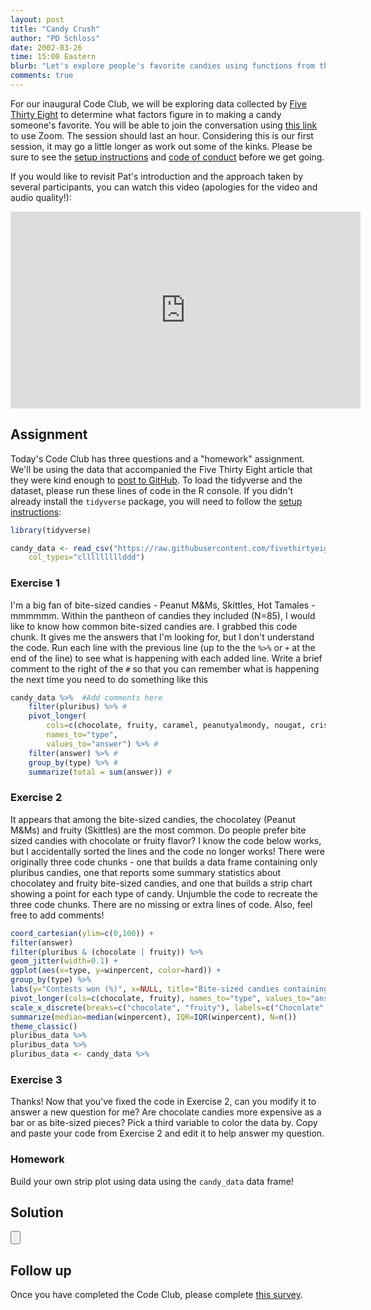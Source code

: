 ```yaml
---
layout: post
title: "Candy Crush"
author: "PD Schloss"
date: 2002-03-26
time: 15:00 Eastern
blurb: "Let's explore people's favorite candies using functions from the tidyverse"
comments: true
---
```


For our inaugural Code Club, we will be exploring data collected by [Five Thirty Eight](https://fivethirtyeight.com/videos/the-ultimate-halloween-candy-power-ranking/) to determine what factors figure in to making a candy someone's favorite. You will be able to join the conversation using [this link](https://zoom.us/j/667635601?pwd=eGdBdTFpMjdVSXgrZjRXN2dzNDRnUT09) to use Zoom. The session should last an hour. Considering this is our first session, it may go a little longer as work out some of the kinks. Please be sure to see the [setup instructions](/code_club/setup-instructions) and [code of conduct](/code_club/code-of-conduct) before we get going.

If you would like to revisit Pat's introduction and the approach taken by several participants, you can watch this video (apologies for the video and audio quality!):

<iframe style="margin: 0 auto;display:block;" width="560" height="315" src="https://www.youtube.com/embed/IpFOsMeDs9Q" frameborder="0" allow="accelerometer; autoplay; encrypted-media; gyroscope; picture-in-picture" allowfullscreen></iframe>

## Assignment

Today's Code Club has three questions and a "homework" assignment. We'll be using the data that accompanied the Five Thirty Eight article that they were kind enough to [post to GitHub](https://github.com/fivethirtyeight/data/tree/master/candy-power-ranking). To load the tidyverse and the dataset, please run these lines of code in the R console. If you didn't already install the `tidyverse` package, you will need to follow the [setup instructions](/code_club/setup-instructions):

```R
library(tidyverse)

candy_data <- read_csv("https://raw.githubusercontent.com/fivethirtyeight/data/master/candy-power-ranking/candy-data.csv",
	col_types="clllllllllddd")
```

### Exercise 1

I'm a big fan of bite-sized candies - Peanut M&Ms, Skittles, Hot Tamales - mmmmmm. Within the pantheon of candies they included (N=85), I would like to know how common bite-sized candies are. I grabbed this code chunk. It gives me the answers that I'm looking for, but I don't understand the code. Run each line with the previous line (up to the the `%>%` or `+` at the end of the line) to see what is happening with each added line. Write a brief comment to the right of the `#` so that you can remember what is happening the next time you need to do something like this

```R
candy_data %>%	#Add comments here
	filter(pluribus) %>% #
	pivot_longer(
		cols=c(chocolate, fruity, caramel, peanutyalmondy, nougat, crispedricewafer, hard, bar, pluribus),
		names_to="type",
		values_to="answer") %>% #
	filter(answer) %>% #
	group_by(type) %>% #
	summarize(total = sum(answer)) #
```

### Exercise 2

It appears that among the bite-sized candies, the chocolatey (Peanut M&Ms) and fruity (Skittles) are the most common. Do people prefer bite sized candies with chocolate or fruity flavor? I know the code below works, but I accidentally sorted the lines and the code no longer works! There were originally three code chunks - one that builds a data frame containing only pluribus candies, one that reports some summary statistics about chocolatey and fruity bite-sized candies, and one that builds a strip chart showing a point for each type of candy. Unjumble the code to recreate the three code chunks. There are no missing or extra lines of code. Also, feel free to add comments!

```R
coord_cartesian(ylim=c(0,100)) +
filter(answer)
filter(pluribus & (chocolate | fruity)) %>%
geom_jitter(width=0.1) +
ggplot(aes(x=type, y=winpercent, color=hard)) +
group_by(type) %>%
labs(y="Contests won (%)", x=NULL, title="Bite-sized candies containing chocolate are preferred to candy without") +
pivot_longer(cols=c(chocolate, fruity), names_to="type", values_to="answer") %>%
scale_x_discrete(breaks=c("chocolate", "fruity"), labels=c("Chocolate", "Fruity")) +
summarize(median=median(winpercent), IQR=IQR(winpercent), N=n())
theme_classic()
pluribus_data %>%
pluribus_data %>%
pluribus_data <- candy_data %>%
```

### Exercise 3
Thanks! Now that you've fixed the code in Exercise 2, can you modify it to answer a new question for me? Are chocolate candies more expensive as a bar or as bite-sized pieces? Pick a third variable to color the data by. Copy and paste your code from Exercise 2 and edit it to help answer my question.


### Homework
Build your own strip plot using data using the `candy_data` data frame!


## Solution
<input type="button" class="hideshow">
<div markdown="1" style="display:none;">

```
### Exercise 1

candy_data %>%	#Spit out the data frame that we read in above for our pipeline
	filter(pluribus) %>% #Return those rows that contain bite-sized candies
	pivot_longer(
		cols=c(chocolate, fruity, caramel, peanutyalmondy, nougat, crispedricewafer, hard, bar, pluribus),
		names_to="type",
		values_to="answer") %>% #Concatenate all of the characteristic columns into two columns
	filter(answer) %>% #Remove those rows where a characteristic had been FALSE
	group_by(type) %>% #Arrange the data by characteristics
	summarize(total = sum(answer)) #Return the number of candies with each characteristic



## Exercise 2

pluribus_data <- candy_data %>%
	filter(pluribus & (chocolate | fruity)) %>%
	pivot_longer(cols=c(chocolate, fruity), names_to="type", values_to="answer") %>%
	filter(answer)

pluribus_data %>%
	group_by(type) %>%
	summarize(median=median(winpercent), IQR=IQR(winpercent), N=n())

pluribus_data %>%
	ggplot(aes(x=type, y=winpercent, color=hard)) +
	geom_jitter(width=0.1) +
	scale_x_discrete(breaks=c("chocolate", "fruity"), labels=c("Chocolate", "Fruity")) +
	coord_cartesian(ylim=c(0,100)) +
	labs(y="Contests won (%)", x=NULL, title="Bite-sized candies containing chocolate are preferred to candy without") +
	theme_classic()



## Exercise 3

pluribus_data <- candy_data %>%
	filter(chocolate & (pluribus | bar)) %>%
	pivot_longer(cols=c(pluribus, bar), names_to="type", values_to="answer") %>%
	filter(answer)

pluribus_data %>%
	group_by(type) %>%
	summarize(median=median(pricepercent), IQR=IQR(pricepercent), N=n())

pluribus_data %>%
	ggplot(aes(x=type, y=pricepercent, color=peanutyalmondy)) +
	geom_jitter(width=0.1) +
	scale_x_discrete(breaks=c("bar", "pluribus"), labels=c("Bar", "Bite-sized")) +
	coord_cartesian(ylim=c(0,1)) +
	labs(y="Price (fraction)", x=NULL, title="Chocolate candy bars tend to be more expensive than bite-sized chocolate candies") +
	theme_classic()
```

</div>


## Follow up
Once you have completed the Code Club, please complete [this survey](https://forms.gle/8a3dRbDsf4MYUX5a7).
